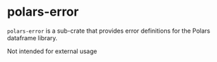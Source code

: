 # polars-error

`polars-error` is a sub-crate that provides error definitions for the Polars dataframe library.

Not intended for external usage

